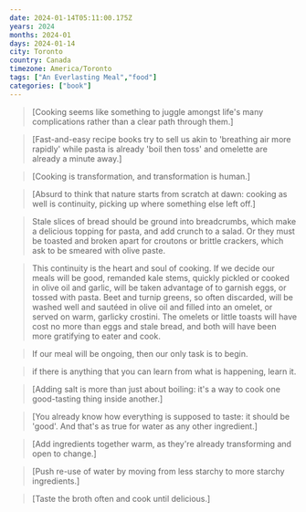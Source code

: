 ```yaml
---
date: 2024-01-14T05:11:00.175Z
years: 2024
months: 2024-01
days: 2024-01-14
city: Toronto
country: Canada
timezone: America/Toronto
tags: ["An Everlasting Meal","food"]
categories: ["book"]
---
```

> [Cooking seems like something to juggle amongst life's many complications rather than a clear path through them.]

> [Fast-and-easy recipe books try to sell us akin to 'breathing air more rapidly' while pasta is already 'boil then toss' and omelette are already a minute away.]

> [Cooking is transformation, and transformation is human.]

> [Absurd to think that nature starts from scratch at dawn: cooking as well is continuity, picking up where something else left off.]

> Stale slices of bread should be ground into breadcrumbs, which make a delicious topping for pasta, and add crunch to a salad. Or they must be toasted and broken apart for croutons or brittle crackers, which ask to be smeared with olive paste.

> This continuity is the heart and soul of cooking. If we decide our meals will be good, remanded kale stems, quickly pickled or cooked in olive oil and garlic, will be taken advantage of to garnish eggs, or tossed with pasta. Beet and turnip greens, so often discarded, will be washed well and sautéed in olive oil and filled into an omelet, or served on warm, garlicky crostini. The omelets or little toasts will have cost no more than eggs and stale bread, and both will have been more gratifying to eater and cook.

> If our meal will be ongoing, then our only task is to begin.

> if there is anything that you can learn from what is happening, learn it.

> [Adding salt is more than just about boiling: it's a way to cook one good-tasting thing inside another.]

> [You already know how everything is supposed to taste: it should be 'good'. And that's as true for water as any other ingredient.]

> [Add ingredients together warm, as they're already transforming and open to change.]

> [Push re-use of water by moving from less starchy to more starchy ingredients.]

> [Taste the broth often and cook until delicious.]
